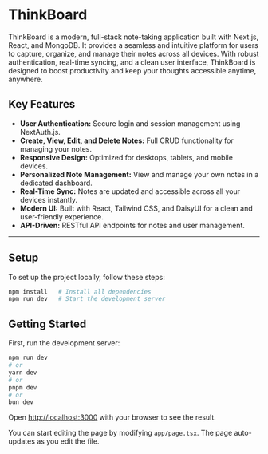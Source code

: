 # ThinkBoard

ThinkBoard is a modern, full-stack note-taking application built with Next.js, React, and MongoDB. It provides a seamless and intuitive platform for users to capture, organize, and manage their notes across all devices. With robust authentication, real-time syncing, and a clean user interface, ThinkBoard is designed to boost productivity and keep your thoughts accessible anytime, anywhere.

## Key Features

- **User Authentication:** Secure login and session management using NextAuth.js.
- **Create, View, Edit, and Delete Notes:** Full CRUD functionality for managing your notes.
- **Responsive Design:** Optimized for desktops, tablets, and mobile devices.
- **Personalized Note Management:** View and manage your own notes in a dedicated dashboard.
- **Real-Time Sync:** Notes are updated and accessible across all your devices instantly.
- **Modern UI:** Built with React, Tailwind CSS, and DaisyUI for a clean and user-friendly experience.
- **API-Driven:** RESTful API endpoints for notes and user management.

---

## Setup

To set up the project locally, follow these steps:

```bash
npm install   # Install all dependencies
npm run dev   # Start the development server
```

## Getting Started

First, run the development server:

```bash
npm run dev
# or
yarn dev
# or
pnpm dev
# or
bun dev
```

Open [http://localhost:3000](http://localhost:3000) with your browser to see the result.

You can start editing the page by modifying `app/page.tsx`. The page auto-updates as you edit the file.